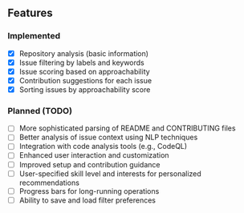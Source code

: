 ## Features

### Implemented
- [x] Repository analysis (basic information)
- [x] Issue filtering by labels and keywords
- [x] Issue scoring based on approachability
- [x] Contribution suggestions for each issue
- [x] Sorting issues by approachability score

### Planned (TODO)
- [ ] More sophisticated parsing of README and CONTRIBUTING files
- [ ] Better analysis of issue context using NLP techniques
- [ ] Integration with code analysis tools (e.g., CodeQL)
- [ ] Enhanced user interaction and customization
- [ ] Improved setup and contribution guidance
- [ ] User-specified skill level and interests for personalized recommendations
- [ ] Progress bars for long-running operations
- [ ] Ability to save and load filter preferences